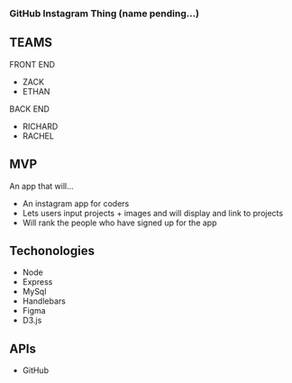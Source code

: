 ### GitHub Instagram Thing (name pending...)

## TEAMS
FRONT END
* ZACK
* ETHAN

BACK END
* RICHARD
* RACHEL

## MVP

An app that will...
* An instagram app for coders
* Lets users input projects + images and will display and link to projects
* Will rank the people who have signed up for the app

## Techonologies
* Node
* Express
* MySql
* Handlebars
* Figma
* D3.js

## APIs
* GitHub